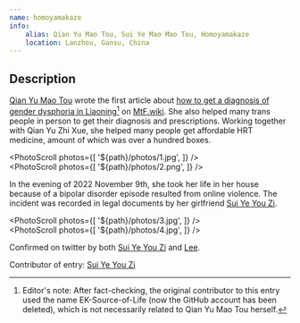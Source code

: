 ```yaml
---
name: homoyamakaze
info:
    alias: Qian Yu Mao Tou, Sui Ye Mao Mao Tou, Homoyamakaze
    location: Lanzhou, Gansu, China
---
```


## Description

[Qian Yu Mao Tou](https://twitter.com/homoyamakaze)
wrote the first article about [how to get a diagnosis of gender dysphoria in Liaoning](https://mtf.wiki/zh-cn/docs/psyco/liaoning/liu-hong/)[^1]
on [MtF.wiki](https://mtf.wiki).
She also helped many trans people in person to get their diagnosis and prescriptions.
Working together with Qian Yu Zhi Xue, she helped many people get affordable HRT medicine, amount of which was over a hundred boxes.

<PhotoScroll photos={[ '${path}/photos/1.jpg', ]} />  
<PhotoScroll photos={[ '${path}/photos/2.png', ]} />

In the evening of 2022 November 9th, she took her life in her house because of a bipolar disorder episode resulted from online violence.
The incident was recorded in legal documents by her girlfriend [Sui Ye You Zi](https://twitter.com/YuzuTvT).

<PhotoScroll photos={[ '${path}/photos/3.jpg', ]} />  
<PhotoScroll photos={[ '${path}/photos/4.jpg', ]} />

Confirmed on twitter by both [Sui Ye You Zi](https://twitter.com/YuzuTvT) and [Lee](https://twitter.com/rbqwansui).

Contributor of entry:
[Sui Ye You Zi](https://twitter.com/YuzuTvT)

[^1]: Editor's note: After fact-checking, the original contributor to this entry used the name EK-Source-of-Life (now the GitHub account has been deleted), which is not necessarily related to Qian Yu Mao Tou herself.

